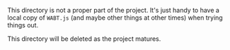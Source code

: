 This directory is not a proper part of the project. It's just handy to
have a local copy of `WABT.js` (and maybe other things at other times)
when trying things out.

This directory will be deleted as the project matures.
